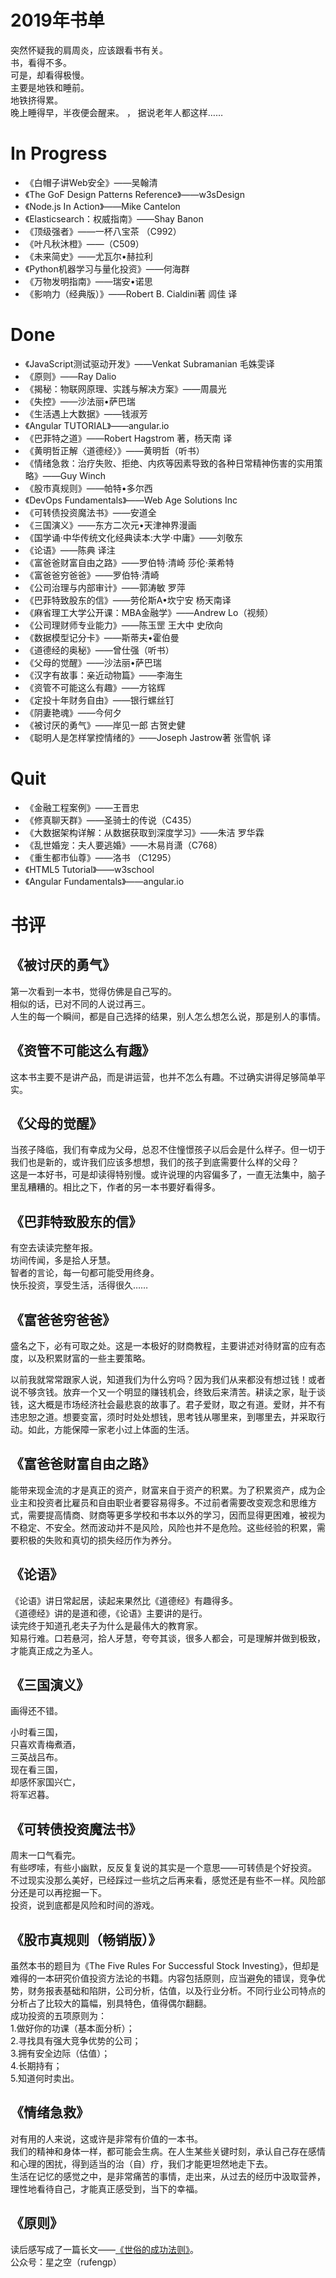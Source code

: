 2019年书单
===
突然怀疑我的肩周炎，应该跟看书有关。   
书，看得不多。   
可是，却看得极慢。   
主要是地铁和睡前。   
地铁挤得累。   
晚上睡得早，半夜便会醒来。   ，
据说老年人都这样……

# In Progress
* 《白帽子讲Web安全》——吴翰清
* 《The GoF Design Patterns Reference》——w3sDesign
* 《Node.js In Action》——Mike Cantelon
* 《Elasticsearch：权威指南》——Shay Banon
* 《顶级强者》——一杯八宝茶 （C992）
* 《叶凡秋沐橙》——（C509）
* 《未来简史》——尤瓦尔•赫拉利
* 《Python机器学习与量化投资》——何海群
* 《万物发明指南》——瑞安•诺思
* 《影响力（经典版）》——Robert B. Cialdini著 闾佳 译

# Done
* 《JavaScript测试驱动开发》——Venkat Subramanian 毛姝雯译
* 《原则》——Ray Dalio
* 《揭秘：物联网原理、实践与解决方案》——周晨光
* 《失控》——沙法丽•萨巴瑞
* 《生活遇上大数据》——钱淑芳
* 《Angular TUTORIAL》——angular.io
* 《巴菲特之道》——Robert Hagstrom 著，杨天南 译
* 《黄明哲正解〈道德经〉》——黄明哲（听书）
* 《情绪急救：治疗失败、拒绝、内疚等因素导致的各种日常精神伤害的实用策略》——Guy Winch
* 《股市真规则》——帕特•多尔西
* 《DevOps Fundamentals》——Web Age Solutions Inc
* 《可转债投资魔法书》——安道全
* 《三国演义》——东方二次元•天津神界漫画
* 《国学诵·中华传统文化经典读本:大学·中庸》——刘敬东
* 《论语》——陈典 译注
* 《富爸爸财富自由之路》——罗伯特·清崎 莎伦·莱希特
* 《富爸爸穷爸爸》——罗伯特·清崎
* 《公司治理与内部审计》——郭涛敏 罗萍
* 《巴菲特致股东的信》——劳伦斯A•坎宁安 杨天南译
* 《麻省理工大学公开课：MBA金融学》——Andrew Lo（视频）
* 《公司理财师专业能力》——陈玉罡 王大中 史欣向
* 《数据模型记分卡》——斯蒂夫•霍伯曼
* 《道德经的奥秘》——曾仕强（听书）
* 《父母的觉醒》——沙法丽•萨巴瑞
* 《汉字有故事：亲近动物篇》——李海生
* 《资管不可能这么有趣》——方铭辉
* 《定投十年财务自由》——银行螺丝钉
* 《阴妻艳魂》——今何夕
* 《被讨厌的勇气》——岸见一郎 古贺史健
* 《聪明人是怎样掌控情绪的》——Joseph Jastrow著 张雪帆 译

# Quit
* 《金融工程案例》——王晋忠
* 《修真聊天群》——圣骑士的传说（C435）
* 《大数据架构详解：从数据获取到深度学习》——朱洁 罗华霖
* 《乱世婚宠：夫人要逃婚》——木易肖潇（C768）
* 《重生都市仙尊》——洛书 （C1295）
* 《HTML5 Tutorial》——w3school
* 《Angular Fundamentals》——angular.io

# 书评

## 《被讨厌的勇气》
第一次看到一本书，觉得仿佛是自己写的。   
相似的话，已对不同的人说过再三。   
人生的每一个瞬间，都是自己选择的结果，别人怎么想怎么说，那是别人的事情。

## 《资管不可能这么有趣》
这本书主要不是讲产品，而是讲运营，也并不怎么有趣。不过确实讲得足够简单平实。

## 《父母的觉醒》
当孩子降临，我们有幸成为父母，总忍不住憧憬孩子以后会是什么样子。但一切于我们也是新的，或许我们应该多想想，我们的孩子到底需要什么样的父母？   
这是一本好书，可是却读得特别慢。或许说理的内容偏多了，一直无法集中，脑子里乱糟糟的。相比之下，作者的另一本书要好看得多。

## 《巴菲特致股东的信》
有空去读读完整年报。   
坊间传闻，多是拾人牙慧。   
智者的言论，每一句都可能受用终身。   
快乐投资，享受生活，活得很久……

## 《富爸爸穷爸爸》
盛名之下，必有可取之处。这是一本极好的财商教程，主要讲述对待财富的应有态度，以及积累财富的一些主要策略。   

以前我就常常跟家人说，知道我们为什么穷吗？因为我们从来都没有想过钱！或者说不够贪钱。放弃一个又一个明显的赚钱机会，终致后来清苦。耕读之家，耻于谈钱，这大概是市场经济社会最悲哀的故事了。君子爱财，取之有道。爱财，并不有违忠恕之道。想要变富，须时时处处想钱，思考钱从哪里来，到哪里去，并采取行动。如此，方能保障一家老小过上体面的生活。

## 《富爸爸财富自由之路》
能带来现金流的才是真正的资产，财富来自于资产的积累。为了积累资产，成为企业主和投资者比雇员和自由职业者要容易得多。不过前者需要改变观念和思维方式，需要提高情商、财商等更多学校和书本以外的学习，因而显得更困难，被视为不稳定、不安全。然而波动并不是风险，风险也并不是危险。这些经验的积累，需要积极的失败和真切的损失经历作为养分。

## 《论语》
《论语》讲日常起居，读起来果然比《道德经》有趣得多。   
《道德经》讲的是道和德，《论语》主要讲的是行。   
读完终于知道孔老夫子为什么是最伟大的教育家。   
知易行难。口若悬河，拾人牙慧，夸夸其谈，很多人都会，可是理解并做到极致，才能真正成之为圣人。

## 《三国演义》
画得还不错。   

小时看三国，   
只喜欢青梅煮酒，   
三英战吕布。   
现在看三国，   
却感怀家国兴亡，   
将军迟暮。

## 《可转债投资魔法书》
周末一口气看完。   
有些啰嗦，有些小幽默，反反复复说的其实是一个意思——可转债是个好投资。      
不过现实没那么美好，已经踩过一些坑之后再来看，感觉还是有些不一样。风险部分还是可以再挖掘一下。   
投资，说到底都是风险和时间的游戏。

## 《股市真规则（畅销版）》
虽然本书的题目为《The Five Rules For Successful Stock Investing》，但却是难得的一本研究价值投资方法论的书籍。内容包括原则，应当避免的错误，竞争优势，财务报表基础和陷阱，公司分析，估值，以及行业分析。不同行业公司特点的分析占了比较大的篇幅，别具特色，值得偶尔翻翻。   
成功投资的五项原则为：   
1.做好你的功课（基本面分析）；   
2.寻找具有强大竞争优势的公司；   
3.拥有安全边际（估值）；   
4.长期持有；   
5.知道何时卖出。

## 《情绪急救》
对有用的人来说，这或许是非常有价值的一本书。   
我们的精神和身体一样，都可能会生病。在人生某些关键时刻，承认自己存在感情和心理的困扰，得到适当的治（自）疗，我们才能更坦然地走下去。   
生活在记忆的感觉之中，是非常痛苦的事情，走出来，从过去的经历中汲取营养，理性地看待自己，才能真正感受到，当下的幸福。

## 《原则》
读后感写成了一篇长文——[《世俗的成功法则》](https://mp.weixin.qq.com/s/pXbwbql_THSG5xSIRe_dYg)。   
公众号：星之空（rufengp）